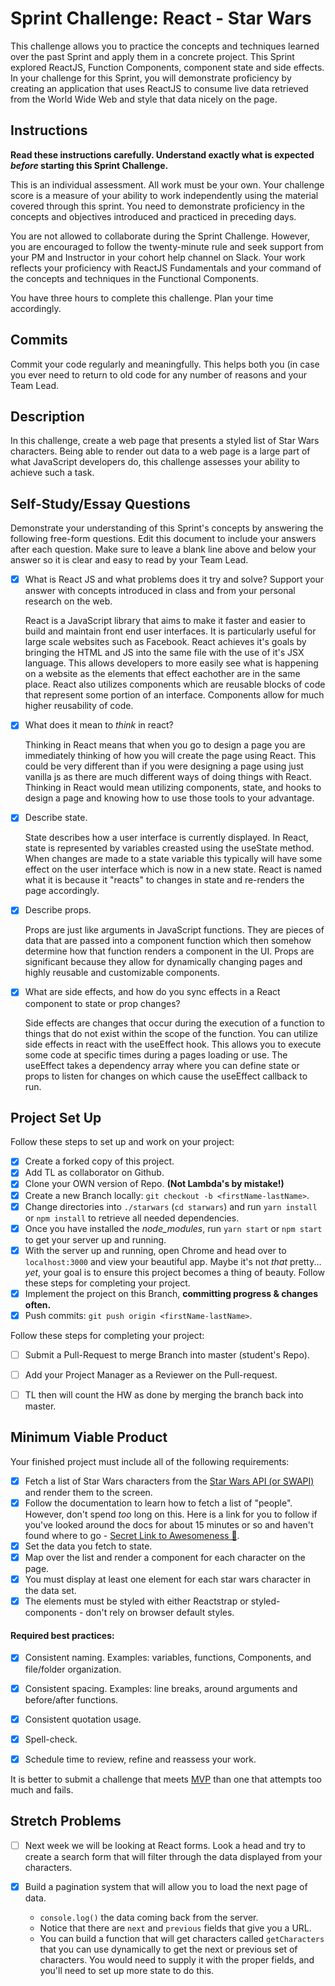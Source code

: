 # Sprint Challenge: React - Star Wars

This challenge allows you to practice the concepts and techniques learned over the past Sprint and apply them in a concrete project. This Sprint explored ReactJS, Function Components, component state and side effects. In your challenge for this Sprint, you will demonstrate proficiency by creating an application that uses ReactJS to consume live data retrieved from the World Wide Web and style that data nicely on the page.

## Instructions

**Read these instructions carefully. Understand exactly what is expected _before_ starting this Sprint Challenge.**

This is an individual assessment. All work must be your own. Your challenge score is a measure of your ability to work independently using the material covered through this sprint. You need to demonstrate proficiency in the concepts and objectives introduced and practiced in preceding days.

You are not allowed to collaborate during the Sprint Challenge. However, you are encouraged to follow the twenty-minute rule and seek support from your PM and Instructor in your cohort help channel on Slack. Your work reflects your proficiency with ReactJS Fundamentals and your command of the concepts and techniques in the Functional Components.

You have three hours to complete this challenge. Plan your time accordingly.

## Commits

Commit your code regularly and meaningfully. This helps both you (in case you ever need to return to old code for any number of reasons and your Team Lead.

## Description

In this challenge, create a web page that presents a styled list of Star Wars characters. Being able to render out data to a web page is a large part of what JavaScript developers do, this challenge assesses your ability to achieve such a task.

## Self-Study/Essay Questions

Demonstrate your understanding of this Sprint's concepts by answering the following free-form questions. Edit this document to include your answers after each question. Make sure to leave a blank line above and below your answer so it is clear and easy to read by your Team Lead.

- [x] What is React JS and what problems does it try and solve? Support your answer with concepts introduced in class and from your personal research on the web.

  React is a JavaScript library that aims to make it faster and easier to build and maintain front end user interfaces. It is particularly useful for large scale websites such as Facebook. React achieves it's goals by bringing the HTML and JS into the same file with the use of it's JSX language. This allows developers to more easily see what is happening on a website as the elements that effect eachother are in the same place. React also utilizes components which are reusable blocks of code that represent some portion of an interface. Components allow for much higher reusability of code.

- [x] What does it mean to _think_ in react?

  Thinking in React means that when you go to design a page you are immediately thinking of how you will create the page using React. This could be very different than if you were designing a page using just vanilla js as there are much different ways of doing things with React. Thinking in React would mean utilizing components, state, and hooks to design a page and knowing how to use those tools to your advantage.

- [x] Describe state.

  State describes how a user interface is currently displayed. In React, state is represented by variables creasted using the useState method. When changes are made to a state variable this typically will have some effect on the user interface which is now in a new state. React is named what it is because it "reacts" to changes in state and re-renders the page accordingly.

- [x] Describe props.

  Props are just like arguments in JavaScript functions. They are pieces of data that are passed into a component function which then somehow determine how that function renders a component in the UI. Props are significant because they allow for dynamically changing pages and highly reusable and customizable components.

- [x] What are side effects, and how do you sync effects in a React component to state or prop changes?

  Side effects are changes that occur during the execution of a function to things that do not exist within the scope of the function. You can utilize side effects in react with the useEffect hook. This allows you to execute some code at specific times during a pages loading or use. The useEffect takes a dependency array where you can define state or props to listen for changes on which cause the useEffect callback to run.

## Project Set Up

Follow these steps to set up and work on your project:

- [x] Create a forked copy of this project.
- [x] Add TL as collaborator on Github.
- [x] Clone your OWN version of Repo. **(Not Lambda's by mistake!)**
- [x] Create a new Branch locally: `git checkout -b <firstName-lastName>`.
- [x] Change directories into `./starwars` (`cd starwars`) and run `yarn install` or `npm install` to retrieve all needed dependencies.
- [x] Once you have installed the _node_modules_, run `yarn start` or `npm start` to get your server up and running.
- [x] With the server up and running, open Chrome and head over to `localhost:3000` and view your beautiful app. Maybe it's not _that_ pretty... _yet_, your goal is to ensure this project becomes a thing of beauty.
Follow these steps for completing your project.
- [x] Implement the project on this Branch, **committing progress & changes often.**
- [x] Push commits: `git push origin <firstName-lastName>`.

Follow these steps for completing your project:

- [ ] Submit a Pull-Request to merge <firstName-lastName> Branch into master (student's  Repo).
- [ ] Add your Project Manager as a Reviewer on the Pull-request.
- [ ] TL then will count the HW as done by merging the branch back into master.


## Minimum Viable Product

Your finished project must include all of the following requirements:

- [x] Fetch a list of Star Wars characters from the [Star Wars API (or SWAPI)](https://swapi.co/) and render them to the screen. 
- [x] Follow the documentation to learn how to fetch a list of "people". However, don't spend _too_ long on this. Here is a link for you to follow if you've looked around the docs for about 15 minutes or so and haven't found where to go - [Secret Link to Awesomeness 🤫](https://swapi.co/documentation#people).
- [x] Set the data you fetch to state.
- [x] Map over the list and render a component for each character on the page.
- [x] You must display at least one element for each star wars character in the data set.
- [x] The elements must be styled with either Reactstrap or styled-components - don't rely on browser default styles.

#### Required best practices:

- [x] Consistent naming. Examples: variables, functions, Components, and file/folder organization.
- [x] Consistent spacing. Examples: line breaks, around arguments and before/after functions.
- [x] Consistent quotation usage.
- [x] Spell-check.
- [x] Schedule time to review, refine and reassess your work.


It is better to submit a challenge that meets [MVP](https://en.wikipedia.org/wiki/Minimum_viable_product) than one that attempts too much and fails.

## Stretch Problems
- [ ] Next week we will be looking at React forms. Look a head and try to create a search form that will filter through the data displayed from your characters. 

- [x] Build a pagination system that will allow you to load the next page of data.
  - `console.log()` the data coming back from the server.
  - Notice that there are `next` and `previous` fields that give you a URL.
  - You can build a function that will get characters called `getCharacters` that you can use dynamically to get the next or previous set of characters. You would need to supply it with the proper fields, and you'll need to set up more state to do this.

<!--
- [ ] Build another app from scratch that looks very similar to this one. Inside of your main `App` component fetch some data in this same fashion from this url `https://dog.ceo/dog-api/#all` you'll have to follow the documentation at that website and figure out how to change up the code you've seen here in this Star Wars app in order to properly fetch the data and store it on Component State.
-->
